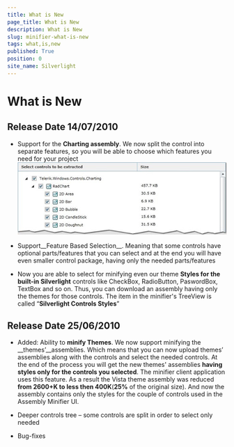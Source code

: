 ```yaml
---
title: What is New
page_title: What is New
description: What is New
slug: minifier-what-is-new
tags: what,is,new
published: True
position: 0
site_name: Silverlight
---
```


# What is New



## Release Date 14/07/2010

* Support for the __Charting assembly__. We now split the control into separate features, so you will be able to choose which features you need for your project![minifier charting](images/minifier_charting.png)

* Support__Feature Based Selection__. Meaning that some controls have optional parts/features that you can select and at the end you will have even smaller control package, having only the needed parts/features

* Now you are able to select for minifying even our theme __Styles for the built-in Silverlight__ controls like CheckBox, RadioButton, PaswordBox, TextBox and so on. Thus, you can download an assembly having only the themes for those controls. The item in the minifier's TreeView is called “__Silverlight Controls Styles__”

## Release Date 25/06/2010  

* Added: Ability to __minify Themes__. We now support minifying the __themes’__assemblies. Which means that you can now upload themes’ assemblies along with the controls and select the needed controls. At the end of the process you will get the new themes' assemblies __having styles only for the controls you selected__. The minifier client application uses this feature. As a result the Vista theme assembly was reduced __from 2600+K to less then 400K__(__25%__ of the original size). And now the assembly contains only the styles for the couple of controls used in the Assembly Minifier UI. 

* Deeper controls tree – some controls are split in order to select only needed

* Bug-fixes
